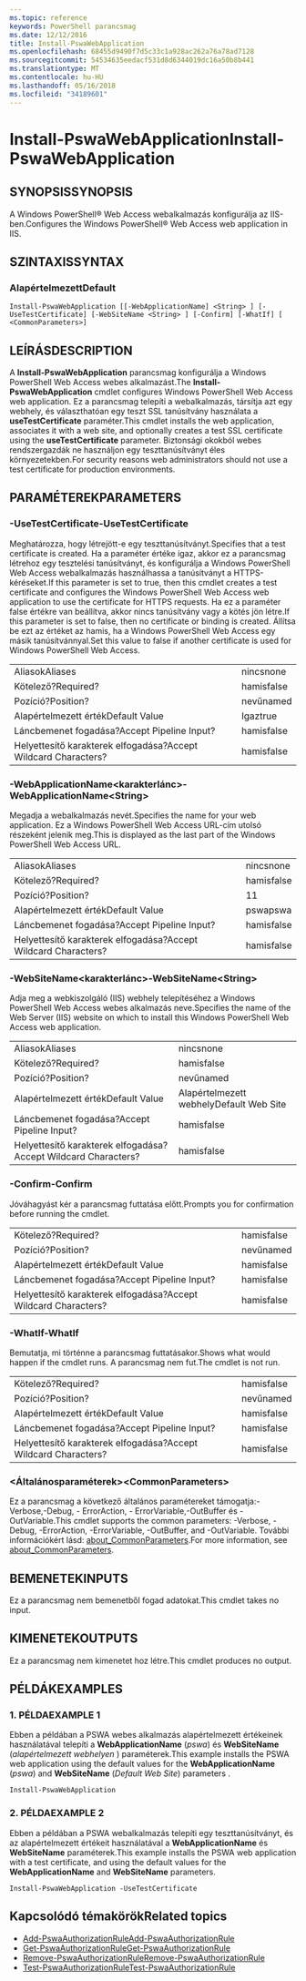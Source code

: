```yaml
---
ms.topic: reference
keywords: PowerShell parancsmag
ms.date: 12/12/2016
title: Install-PswaWebApplication
ms.openlocfilehash: 68455d9490f7d5c33c1a928ac262a76a78ad7128
ms.sourcegitcommit: 54534635eedacf531d8d6344019dc16a50b8b441
ms.translationtype: MT
ms.contentlocale: hu-HU
ms.lasthandoff: 05/16/2018
ms.locfileid: "34189601"
---
```

# <a name="install-pswawebapplication"></a><span data-ttu-id="2b8ac-103">Install-PswaWebApplication</span><span class="sxs-lookup"><span data-stu-id="2b8ac-103">Install-PswaWebApplication</span></span>

## <a name="synopsis"></a><span data-ttu-id="2b8ac-104">SYNOPSIS</span><span class="sxs-lookup"><span data-stu-id="2b8ac-104">SYNOPSIS</span></span>

<span data-ttu-id="2b8ac-105">A Windows PowerShell® Web Access webalkalmazás konfigurálja az IIS-ben.</span><span class="sxs-lookup"><span data-stu-id="2b8ac-105">Configures the Windows PowerShell® Web Access web application in IIS.</span></span>

## <a name="syntax"></a><span data-ttu-id="2b8ac-106">SZINTAXIS</span><span class="sxs-lookup"><span data-stu-id="2b8ac-106">SYNTAX</span></span>

### <a name="default"></a><span data-ttu-id="2b8ac-107">Alapértelmezett</span><span class="sxs-lookup"><span data-stu-id="2b8ac-107">Default</span></span>
```
Install-PswaWebApplication [[-WebApplicationName] <String> ] [-UseTestCertificate] [-WebSiteName <String> ] [-Confirm] [-WhatIf] [ <CommonParameters>]
```

## <a name="description"></a><span data-ttu-id="2b8ac-108">LEÍRÁS</span><span class="sxs-lookup"><span data-stu-id="2b8ac-108">DESCRIPTION</span></span>

<span data-ttu-id="2b8ac-109">A **Install-PswaWebApplication** parancsmag konfigurálja a Windows PowerShell Web Access webes alkalmazást.</span><span class="sxs-lookup"><span data-stu-id="2b8ac-109">The **Install-PswaWebApplication** cmdlet configures Windows PowerShell Web Access web application.</span></span> <span data-ttu-id="2b8ac-110">Ez a parancsmag telepíti a webalkalmazás, társítja azt egy webhely, és választhatóan egy teszt SSL tanúsítvány használata a **useTestCertificate** paraméter.</span><span class="sxs-lookup"><span data-stu-id="2b8ac-110">This cmdlet installs the web application, associates it with a web site, and optionally creates a test SSL certificate using the **useTestCertificate** parameter.</span></span> <span data-ttu-id="2b8ac-111">Biztonsági okokból webes rendszergazdák ne használjon egy teszttanúsítványt éles környezetekben.</span><span class="sxs-lookup"><span data-stu-id="2b8ac-111">For security reasons web administrators should not use a test certificate for production environments.</span></span>

## <a name="parameters"></a><span data-ttu-id="2b8ac-112">PARAMÉTEREK</span><span class="sxs-lookup"><span data-stu-id="2b8ac-112">PARAMETERS</span></span>

### <a name="-usetestcertificate"></a><span data-ttu-id="2b8ac-113">-UseTestCertificate</span><span class="sxs-lookup"><span data-stu-id="2b8ac-113">-UseTestCertificate</span></span>

<span data-ttu-id="2b8ac-114">Meghatározza, hogy létrejött-e egy teszttanúsítványt.</span><span class="sxs-lookup"><span data-stu-id="2b8ac-114">Specifies that a test certificate is created.</span></span> <span data-ttu-id="2b8ac-115">Ha a paraméter értéke igaz, akkor ez a parancsmag létrehoz egy tesztelési tanúsítványt, és konfigurálja a Windows PowerShell Web Access webalkalmazás használhassa a tanúsítványt a HTTPS-kéréseket.</span><span class="sxs-lookup"><span data-stu-id="2b8ac-115">If this parameter is set to true, then this cmdlet creates a test certificate and configures the Windows PowerShell Web Access web application to use the certificate for HTTPS requests.</span></span> <span data-ttu-id="2b8ac-116">Ha ez a paraméter false értékre van beállítva, akkor nincs tanúsítvány vagy a kötés jön létre.</span><span class="sxs-lookup"><span data-stu-id="2b8ac-116">If this parameter is set to false, then no certificate or binding is created.</span></span> <span data-ttu-id="2b8ac-117">Állítsa be ezt az értéket az hamis, ha a Windows PowerShell Web Access egy másik tanúsítvánnyal.</span><span class="sxs-lookup"><span data-stu-id="2b8ac-117">Set this value to false if another certificate is used for Windows PowerShell Web Access.</span></span>

|||
|-|-|
| <span data-ttu-id="2b8ac-118">Aliasok</span><span class="sxs-lookup"><span data-stu-id="2b8ac-118">Aliases</span></span>                              | <span data-ttu-id="2b8ac-119">nincs</span><span class="sxs-lookup"><span data-stu-id="2b8ac-119">none</span></span>                                 |
| <span data-ttu-id="2b8ac-120">Kötelező?</span><span class="sxs-lookup"><span data-stu-id="2b8ac-120">Required?</span></span>                            | <span data-ttu-id="2b8ac-121">hamis</span><span class="sxs-lookup"><span data-stu-id="2b8ac-121">false</span></span>                                |
| <span data-ttu-id="2b8ac-122">Pozíció?</span><span class="sxs-lookup"><span data-stu-id="2b8ac-122">Position?</span></span>                            | <span data-ttu-id="2b8ac-123">nevű</span><span class="sxs-lookup"><span data-stu-id="2b8ac-123">named</span></span>                                |
| <span data-ttu-id="2b8ac-124">Alapértelmezett érték</span><span class="sxs-lookup"><span data-stu-id="2b8ac-124">Default Value</span></span>                        | <span data-ttu-id="2b8ac-125">Igaz</span><span class="sxs-lookup"><span data-stu-id="2b8ac-125">true</span></span>                                 |
| <span data-ttu-id="2b8ac-126">Láncbemenet fogadása?</span><span class="sxs-lookup"><span data-stu-id="2b8ac-126">Accept Pipeline Input?</span></span>               | <span data-ttu-id="2b8ac-127">hamis</span><span class="sxs-lookup"><span data-stu-id="2b8ac-127">false</span></span>                                |
| <span data-ttu-id="2b8ac-128">Helyettesítő karakterek elfogadása?</span><span class="sxs-lookup"><span data-stu-id="2b8ac-128">Accept Wildcard Characters?</span></span>          | <span data-ttu-id="2b8ac-129">hamis</span><span class="sxs-lookup"><span data-stu-id="2b8ac-129">false</span></span>                                |

### <a name="-webapplicationnameltstringgt"></a><span data-ttu-id="2b8ac-130">-WebApplicationName&lt;karakterlánc&gt;</span><span class="sxs-lookup"><span data-stu-id="2b8ac-130">-WebApplicationName&lt;String&gt;</span></span>

<span data-ttu-id="2b8ac-131">Megadja a webalkalmazás nevét.</span><span class="sxs-lookup"><span data-stu-id="2b8ac-131">Specifies the name for your web application.</span></span> <span data-ttu-id="2b8ac-132">Ez a Windows PowerShell Web Access URL-cím utolsó részeként jelenik meg.</span><span class="sxs-lookup"><span data-stu-id="2b8ac-132">This is displayed as the last part of the Windows PowerShell Web Access URL.</span></span>

|||
|-|-|
| <span data-ttu-id="2b8ac-133">Aliasok</span><span class="sxs-lookup"><span data-stu-id="2b8ac-133">Aliases</span></span>                              | <span data-ttu-id="2b8ac-134">nincs</span><span class="sxs-lookup"><span data-stu-id="2b8ac-134">none</span></span>                                 |
| <span data-ttu-id="2b8ac-135">Kötelező?</span><span class="sxs-lookup"><span data-stu-id="2b8ac-135">Required?</span></span>                            | <span data-ttu-id="2b8ac-136">hamis</span><span class="sxs-lookup"><span data-stu-id="2b8ac-136">false</span></span>                                |
| <span data-ttu-id="2b8ac-137">Pozíció?</span><span class="sxs-lookup"><span data-stu-id="2b8ac-137">Position?</span></span>                            | <span data-ttu-id="2b8ac-138">1</span><span class="sxs-lookup"><span data-stu-id="2b8ac-138">1</span></span>                                    |
| <span data-ttu-id="2b8ac-139">Alapértelmezett érték</span><span class="sxs-lookup"><span data-stu-id="2b8ac-139">Default Value</span></span>                        | <span data-ttu-id="2b8ac-140">pswa</span><span class="sxs-lookup"><span data-stu-id="2b8ac-140">pswa</span></span>                                 |
| <span data-ttu-id="2b8ac-141">Láncbemenet fogadása?</span><span class="sxs-lookup"><span data-stu-id="2b8ac-141">Accept Pipeline Input?</span></span>               | <span data-ttu-id="2b8ac-142">hamis</span><span class="sxs-lookup"><span data-stu-id="2b8ac-142">false</span></span>                                |
| <span data-ttu-id="2b8ac-143">Helyettesítő karakterek elfogadása?</span><span class="sxs-lookup"><span data-stu-id="2b8ac-143">Accept Wildcard Characters?</span></span>          | <span data-ttu-id="2b8ac-144">hamis</span><span class="sxs-lookup"><span data-stu-id="2b8ac-144">false</span></span>                                |

### <a name="-websitenameltstringgt"></a><span data-ttu-id="2b8ac-145">-WebSiteName&lt;karakterlánc&gt;</span><span class="sxs-lookup"><span data-stu-id="2b8ac-145">-WebSiteName&lt;String&gt;</span></span>

<span data-ttu-id="2b8ac-146">Adja meg a webkiszolgáló (IIS) webhely telepítéséhez a Windows PowerShell Web Access webes alkalmazás neve.</span><span class="sxs-lookup"><span data-stu-id="2b8ac-146">Specifies the name of the Web Server (IIS) website on which to install this Windows PowerShell Web Access web application.</span></span>

|||
|-|-|
| <span data-ttu-id="2b8ac-147">Aliasok</span><span class="sxs-lookup"><span data-stu-id="2b8ac-147">Aliases</span></span>                              | <span data-ttu-id="2b8ac-148">nincs</span><span class="sxs-lookup"><span data-stu-id="2b8ac-148">none</span></span>                                 |
| <span data-ttu-id="2b8ac-149">Kötelező?</span><span class="sxs-lookup"><span data-stu-id="2b8ac-149">Required?</span></span>                            | <span data-ttu-id="2b8ac-150">hamis</span><span class="sxs-lookup"><span data-stu-id="2b8ac-150">false</span></span>                                |
| <span data-ttu-id="2b8ac-151">Pozíció?</span><span class="sxs-lookup"><span data-stu-id="2b8ac-151">Position?</span></span>                            | <span data-ttu-id="2b8ac-152">nevű</span><span class="sxs-lookup"><span data-stu-id="2b8ac-152">named</span></span>                                |
| <span data-ttu-id="2b8ac-153">Alapértelmezett érték</span><span class="sxs-lookup"><span data-stu-id="2b8ac-153">Default Value</span></span>                        | <span data-ttu-id="2b8ac-154">Alapértelmezett webhely</span><span class="sxs-lookup"><span data-stu-id="2b8ac-154">Default Web Site</span></span>                     |
| <span data-ttu-id="2b8ac-155">Láncbemenet fogadása?</span><span class="sxs-lookup"><span data-stu-id="2b8ac-155">Accept Pipeline Input?</span></span>               | <span data-ttu-id="2b8ac-156">hamis</span><span class="sxs-lookup"><span data-stu-id="2b8ac-156">false</span></span>                                |
| <span data-ttu-id="2b8ac-157">Helyettesítő karakterek elfogadása?</span><span class="sxs-lookup"><span data-stu-id="2b8ac-157">Accept Wildcard Characters?</span></span>          | <span data-ttu-id="2b8ac-158">hamis</span><span class="sxs-lookup"><span data-stu-id="2b8ac-158">false</span></span>                                |

### <a name="-confirm"></a><span data-ttu-id="2b8ac-159">-Confirm</span><span class="sxs-lookup"><span data-stu-id="2b8ac-159">-Confirm</span></span>

<span data-ttu-id="2b8ac-160">Jóváhagyást kér a parancsmag futtatása előtt.</span><span class="sxs-lookup"><span data-stu-id="2b8ac-160">Prompts you for confirmation before running the cmdlet.</span></span>

|||
|-|-|
| <span data-ttu-id="2b8ac-161">Kötelező?</span><span class="sxs-lookup"><span data-stu-id="2b8ac-161">Required?</span></span>                            | <span data-ttu-id="2b8ac-162">hamis</span><span class="sxs-lookup"><span data-stu-id="2b8ac-162">false</span></span>                                |
| <span data-ttu-id="2b8ac-163">Pozíció?</span><span class="sxs-lookup"><span data-stu-id="2b8ac-163">Position?</span></span>                            | <span data-ttu-id="2b8ac-164">nevű</span><span class="sxs-lookup"><span data-stu-id="2b8ac-164">named</span></span>                                |
| <span data-ttu-id="2b8ac-165">Alapértelmezett érték</span><span class="sxs-lookup"><span data-stu-id="2b8ac-165">Default Value</span></span>                        | <span data-ttu-id="2b8ac-166">hamis</span><span class="sxs-lookup"><span data-stu-id="2b8ac-166">false</span></span>                                |
| <span data-ttu-id="2b8ac-167">Láncbemenet fogadása?</span><span class="sxs-lookup"><span data-stu-id="2b8ac-167">Accept Pipeline Input?</span></span>               | <span data-ttu-id="2b8ac-168">hamis</span><span class="sxs-lookup"><span data-stu-id="2b8ac-168">false</span></span>                                |
| <span data-ttu-id="2b8ac-169">Helyettesítő karakterek elfogadása?</span><span class="sxs-lookup"><span data-stu-id="2b8ac-169">Accept Wildcard Characters?</span></span>          | <span data-ttu-id="2b8ac-170">hamis</span><span class="sxs-lookup"><span data-stu-id="2b8ac-170">false</span></span>                                |

### <a name="-whatif"></a><span data-ttu-id="2b8ac-171">-WhatIf</span><span class="sxs-lookup"><span data-stu-id="2b8ac-171">-WhatIf</span></span>

<span data-ttu-id="2b8ac-172">Bemutatja, mi történne a parancsmag futtatásakor.</span><span class="sxs-lookup"><span data-stu-id="2b8ac-172">Shows what would happen if the cmdlet runs.</span></span>
<span data-ttu-id="2b8ac-173">A parancsmag nem fut.</span><span class="sxs-lookup"><span data-stu-id="2b8ac-173">The cmdlet is not run.</span></span>

|||
|-|-|
| <span data-ttu-id="2b8ac-174">Kötelező?</span><span class="sxs-lookup"><span data-stu-id="2b8ac-174">Required?</span></span>                            | <span data-ttu-id="2b8ac-175">hamis</span><span class="sxs-lookup"><span data-stu-id="2b8ac-175">false</span></span>                                |
| <span data-ttu-id="2b8ac-176">Pozíció?</span><span class="sxs-lookup"><span data-stu-id="2b8ac-176">Position?</span></span>                            | <span data-ttu-id="2b8ac-177">nevű</span><span class="sxs-lookup"><span data-stu-id="2b8ac-177">named</span></span>                                |
| <span data-ttu-id="2b8ac-178">Alapértelmezett érték</span><span class="sxs-lookup"><span data-stu-id="2b8ac-178">Default Value</span></span>                        | <span data-ttu-id="2b8ac-179">hamis</span><span class="sxs-lookup"><span data-stu-id="2b8ac-179">false</span></span>                                |
| <span data-ttu-id="2b8ac-180">Láncbemenet fogadása?</span><span class="sxs-lookup"><span data-stu-id="2b8ac-180">Accept Pipeline Input?</span></span>               | <span data-ttu-id="2b8ac-181">hamis</span><span class="sxs-lookup"><span data-stu-id="2b8ac-181">false</span></span>                                |
| <span data-ttu-id="2b8ac-182">Helyettesítő karakterek elfogadása?</span><span class="sxs-lookup"><span data-stu-id="2b8ac-182">Accept Wildcard Characters?</span></span>          | <span data-ttu-id="2b8ac-183">hamis</span><span class="sxs-lookup"><span data-stu-id="2b8ac-183">false</span></span>                                |

### <a name="ltcommonparametersgt"></a><span data-ttu-id="2b8ac-184">&lt;Általánosparaméterek&gt;</span><span class="sxs-lookup"><span data-stu-id="2b8ac-184">&lt;CommonParameters&gt;</span></span>

<span data-ttu-id="2b8ac-185">Ez a parancsmag a következő általános paramétereket támogatja:-Verbose,-Debug, - ErrorAction, - ErrorVariable,-OutBuffer és - OutVariable.</span><span class="sxs-lookup"><span data-stu-id="2b8ac-185">This cmdlet supports the common parameters: -Verbose, -Debug, -ErrorAction, -ErrorVariable, -OutBuffer, and -OutVariable.</span></span>
<span data-ttu-id="2b8ac-186">További információkért lásd: [about_CommonParameters](http://go.microsoft.com/fwlink/p/?LinkID=113216).</span><span class="sxs-lookup"><span data-stu-id="2b8ac-186">For more information, see [about_CommonParameters](http://go.microsoft.com/fwlink/p/?LinkID=113216).</span></span>

## <a name="inputs"></a><span data-ttu-id="2b8ac-187">BEMENETEK</span><span class="sxs-lookup"><span data-stu-id="2b8ac-187">INPUTS</span></span>

<span data-ttu-id="2b8ac-188">Ez a parancsmag nem bemenetből fogad adatokat.</span><span class="sxs-lookup"><span data-stu-id="2b8ac-188">This cmdlet takes no input.</span></span>

## <a name="outputs"></a><span data-ttu-id="2b8ac-189">KIMENETEK</span><span class="sxs-lookup"><span data-stu-id="2b8ac-189">OUTPUTS</span></span>

<span data-ttu-id="2b8ac-190">Ez a parancsmag nem kimenetet hoz létre.</span><span class="sxs-lookup"><span data-stu-id="2b8ac-190">This cmdlet produces no output.</span></span>

## <a name="examples"></a><span data-ttu-id="2b8ac-191">PÉLDÁK</span><span class="sxs-lookup"><span data-stu-id="2b8ac-191">EXAMPLES</span></span>

### <a name="example-1"></a><span data-ttu-id="2b8ac-192">1. PÉLDA</span><span class="sxs-lookup"><span data-stu-id="2b8ac-192">EXAMPLE 1</span></span>

<span data-ttu-id="2b8ac-193">Ebben a példában a PSWA webes alkalmazás alapértelmezett értékeinek használatával telepíti a **WebApplicationName** (*pswa*) és **WebSiteName** (*alapértelmezett webhelyen* ) paraméterek.</span><span class="sxs-lookup"><span data-stu-id="2b8ac-193">This example installs the PSWA web application using the default values for the **WebApplicationName** (*pswa*) and **WebSiteName** (*Default Web Site*) parameters .</span></span>

```
Install-PswaWebApplication
```

### <a name="example-2"></a><span data-ttu-id="2b8ac-194">2. PÉLDA</span><span class="sxs-lookup"><span data-stu-id="2b8ac-194">EXAMPLE 2</span></span>

<span data-ttu-id="2b8ac-195">Ebben a példában a PSWA webalkalmazás telepíti egy teszttanúsítványt, és az alapértelmezett értékeit használatával a **WebApplicationName** és **WebSiteName** paraméterek.</span><span class="sxs-lookup"><span data-stu-id="2b8ac-195">This example installs the PSWA web application with a test certificate, and using the default values for the **WebApplicationName** and **WebSiteName** parameters.</span></span>

```
Install-PswaWebApplication -UseTestCertificate
```

## <a name="related-topics"></a><span data-ttu-id="2b8ac-196">Kapcsolódó témakörök</span><span class="sxs-lookup"><span data-stu-id="2b8ac-196">Related topics</span></span>

- [<span data-ttu-id="2b8ac-197">Add-PswaAuthorizationRule</span><span class="sxs-lookup"><span data-stu-id="2b8ac-197">Add-PswaAuthorizationRule</span></span>](add-pswaauthorizationrule.md)
- [<span data-ttu-id="2b8ac-198">Get-PswaAuthorizationRule</span><span class="sxs-lookup"><span data-stu-id="2b8ac-198">Get-PswaAuthorizationRule</span></span>](get-pswaauthorizationrule.md)
- [<span data-ttu-id="2b8ac-199">Remove-PswaAuthorizationRule</span><span class="sxs-lookup"><span data-stu-id="2b8ac-199">Remove-PswaAuthorizationRule</span></span>](remove-pswaauthorizationrule.md)
- [<span data-ttu-id="2b8ac-200">Test-PswaAuthorizationRule</span><span class="sxs-lookup"><span data-stu-id="2b8ac-200">Test-PswaAuthorizationRule</span></span>](test-pswaauthorizationrule.md)